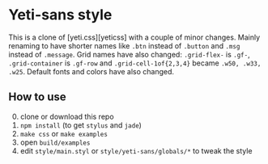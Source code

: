 Yeti-sans style
===============

This is a clone of [yeti.css][yeticss] with a couple of minor changes.
Mainly renaming to have shorter names like `.btn` instead of `.button` and
`.msg` instead of `.message`. Grid names have also changed: `.grid-flex-` is
`.gf-`, `.grid-container` is `.gf-row` and `.grid-cell-1of{2,3,4}` became `.w50,
.w33, .w25`. Default fonts and colors have also changed.


How to use
----------

0. clone or download this repo
1. `npm install` (to get `stylus` and `jade`)
2. `make css` or `make examples`
3. open `build/examples`
4. edit `style/main.styl` or `style/yeti-sans/globals/*` to tweak the style

